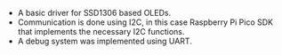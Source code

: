 * A basic driver for SSD1306 based OLEDs. 
* Communication is done using I2C, in this case Raspberry Pi Pico SDK that implements the necessary I2C functions.
* A debug system was implemented using UART.
